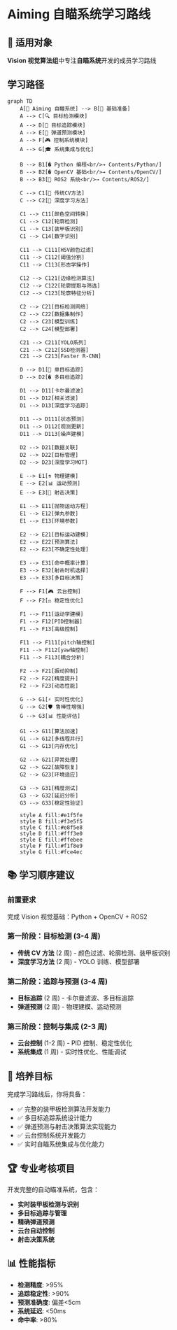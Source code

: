 # Aiming 自瞄系统学习路线

## 🎯 适用对象

**Vision 视觉算法组**中专注**自瞄系统**开发的成员学习路线

## 学习路径

```mermaid
graph TD
    A[🎯 Aiming 自瞄系统] --> B[🔰 基础准备]
    A --> C[🔍 目标检测模块]
    A --> D[📡 目标追踪模块]
    A --> E[🧮 弹道预测模块]
    A --> F[🎮 控制系统模块]
    A --> G[🎓 系统集成与优化]

    B --> B1[� Python 编程<br/>→ Contents/Python/]
    B --> B2[� OpenCV 基础<br/>→ Contents/OpenCV/]
    B --> B3[🤖 ROS2 系统<br/>→ Contents/ROS2/]

    C --> C1[🔧 传统CV方法]
    C --> C2[🧠 深度学习方法]

    C1 --> C11[颜色空间转换]
    C1 --> C12[轮廓检测]
    C1 --> C13[装甲板识别]
    C1 --> C14[数字识别]

    C11 --> C111[HSV颜色过滤]
    C11 --> C112[阈值分割]
    C11 --> C113[形态学操作]

    C12 --> C121[边缘检测算法]
    C12 --> C122[轮廓提取与筛选]
    C12 --> C123[轮廓特征分析]

    C2 --> C21[目标检测网络]
    C2 --> C22[数据集制作]
    C2 --> C23[模型训练]
    C2 --> C24[模型部署]

    C21 --> C211[YOLO系列]
    C21 --> C212[SSD检测器]
    C21 --> C213[Faster R-CNN]

    D --> D1[🎯 单目标追踪]
    D --> D2[� 多目标追踪]

    D1 --> D11[卡尔曼滤波]
    D1 --> D12[相关滤波]
    D1 --> D13[深度学习追踪]

    D11 --> D111[状态预测]
    D11 --> D112[观测更新]
    D11 --> D113[噪声建模]

    D2 --> D21[数据关联]
    D2 --> D22[目标管理]
    D2 --> D23[深度学习MOT]

    E --> E1[⚗️ 物理建模]
    E --> E2[📊 运动预测]
    E --> E3[🎯 射击决策]

    E1 --> E11[抛物运动方程]
    E1 --> E12[弹丸参数]
    E1 --> E13[环境参数]

    E2 --> E21[目标运动建模]
    E2 --> E22[预测算法]
    E2 --> E23[不确定性处理]

    E3 --> E31[命中概率计算]
    E3 --> E32[射击时机选择]
    E3 --> E33[多目标决策]

    F --> F1[🎮 云台控制]
    F --> F2[⚖️ 稳定性优化]

    F1 --> F11[运动学建模]
    F1 --> F12[PID控制器]
    F1 --> F13[高级控制]

    F11 --> F111[pitch轴控制]
    F11 --> F112[yaw轴控制]
    F11 --> F113[耦合分析]

    F2 --> F21[振动抑制]
    F2 --> F22[精度提升]
    F2 --> F23[动态性能]

    G --> G1[⚡ 实时性优化]
    G --> G2[🛡️ 鲁棒性增强]
    G --> G3[📊 性能评估]

    G1 --> G11[算法加速]
    G1 --> G12[多线程并行]
    G1 --> G13[内存优化]

    G2 --> G21[异常处理]
    G2 --> G22[故障恢复]
    G2 --> G23[环境适应]

    G3 --> G31[精度测试]
    G3 --> G32[延迟分析]
    G3 --> G33[稳定性验证]

    style A fill:#e1f5fe
    style B fill:#f3e5f5
    style C fill:#e8f5e8
    style D fill:#fff3e0
    style E fill:#ffebee
    style F fill:#f1f8e9
    style G fill:#fce4ec
```

## 📚 学习顺序建议

### 前置要求

完成 Vision 视觉基础：Python + OpenCV + ROS2

### 第一阶段：目标检测 (3-4 周)

- **传统 CV 方法** (2 周) - 颜色过滤、轮廓检测、装甲板识别
- **深度学习方法** (2 周) - YOLO 训练、模型部署

### 第二阶段：追踪与预测 (3-4 周)

- **目标追踪** (2 周) - 卡尔曼滤波、多目标追踪
- **弹道预测** (2 周) - 物理建模、运动预测

### 第三阶段：控制与集成 (2-3 周)

- **云台控制** (1-2 周) - PID 控制、稳定性优化
- **系统集成** (1 周) - 实时性优化、性能调试

## 🎯 培养目标

完成学习路线后，你将具备：

- ✅ 完整的装甲板检测算法开发能力
- ✅ 多目标追踪系统设计能力
- ✅ 弹道预测与射击决策算法实现能力
- ✅ 云台控制系统开发能力
- ✅ 实时自瞄系统集成与优化能力

## 🏆 专业考核项目

开发完整的自动瞄准系统，包含：

- **实时装甲板检测与识别**
- **多目标追踪与管理**
- **精确弹道预测**
- **云台自动控制**
- **射击决策系统**

## 📊 性能指标

- **检测精度**: >95%
- **追踪稳定性**: >90%
- **预测准确度**: 偏差<5cm
- **系统延迟**: <50ms
- **命中率**: >80%
